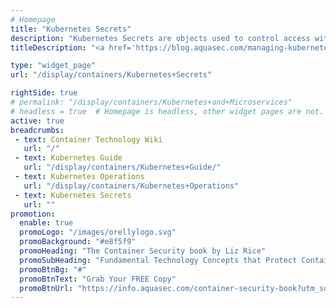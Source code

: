 ```yaml
---
# Homepage
title: "Kubernetes Secrets"
description: "Kubernetes Secrets are objects used to control access within the Kubernetes container-orchestration system. This page gathers resources about the nature of Kubernetes Secrets, how you can use them, and related tools and products."
titleDescription: "<a href='https://blog.aquasec.com/managing-kubernetes-secrets' class='external-link' target='_blank'>Kubernetes Secrets</a> are objects used to control access within the Kubernetes container-orchestration system. This page gathers resources about the nature of Kubernetes <a href='/display/containers/Kubernetes+Helm+101'>Kubernetes </a>, how you can use them, and related tools and products." 

type: "widget_page"
url: "/display/containers/Kubernetes+Secrets" 

rightSide: true 
# permalink: "/display/containers/Kubernetes+and+Microservices"
# headless = true  # Homepage is headless, other widget pages are not.
active: true
breadcrumbs:
 - text: Container Technology Wiki
   url: "/"
 - text: Kubernetes Guide
   url: "/display/containers/Kubernetes+Guide/"
 - text: Kubernetes Operations
   url: "/display/containers/Kubernetes+Operations"
 - text: Kubernetes Secrets
   url: ""
promotion:
  enable: true
  promoLogo: "/images/orellylogo.svg"
  promoBackground: "#e8f5f9"
  promoHeading: "The Container Security book by Liz Rice"
  promoSubHeading: "Fundamental Technology Concepts that Protect Containerized Applications"
  promoBtnBg: "#"
  promoBtnText: "Grab Your FREE Copy"
  promoBtnUrl: "https://info.aquasec.com/container-security-book?utm_source=wiki"
---
```


